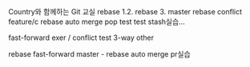 Country와 함께하는 Git 교실
rebase 1.2.
rebase 3.
master rebase conflict
feature/c rebase auto merge
pop test
test
stash실습...


fast-forward exer / conflict test
3-way other

rebase fast-forward
master - rebase auto merge
pr실습
